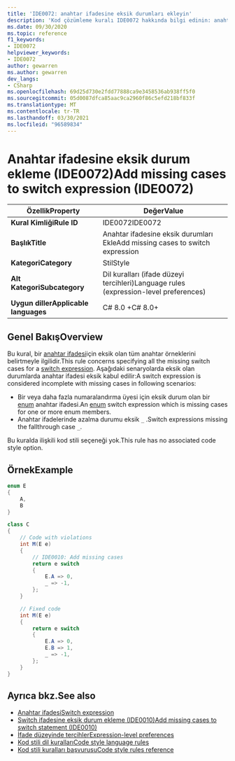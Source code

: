 ```yaml
---
title: 'IDE0072: anahtar ifadesine eksik durumları ekleyin'
description: 'Kod çözümleme kuralı IDE0072 hakkında bilgi edinin: anahtar ifadesine eksik durum ekleme'
ms.date: 09/30/2020
ms.topic: reference
f1_keywords:
- IDE0072
helpviewer_keywords:
- IDE0072
author: gewarren
ms.author: gewarren
dev_langs:
- CSharp
ms.openlocfilehash: 69d25d730e2fdd77888ca9e3458536ab938ff5f0
ms.sourcegitcommit: 05d0087dfca85aac9ca2960f86c5efd218bf833f
ms.translationtype: MT
ms.contentlocale: tr-TR
ms.lasthandoff: 03/30/2021
ms.locfileid: "96589834"
---
```

# <a name="add-missing-cases-to-switch-expression-ide0072"></a><span data-ttu-id="cbaa5-103">Anahtar ifadesine eksik durum ekleme (IDE0072)</span><span class="sxs-lookup"><span data-stu-id="cbaa5-103">Add missing cases to switch expression (IDE0072)</span></span>

|<span data-ttu-id="cbaa5-104">Özellik</span><span class="sxs-lookup"><span data-stu-id="cbaa5-104">Property</span></span>|<span data-ttu-id="cbaa5-105">Değer</span><span class="sxs-lookup"><span data-stu-id="cbaa5-105">Value</span></span>|
|-|-|
| <span data-ttu-id="cbaa5-106">**Kural Kimliği**</span><span class="sxs-lookup"><span data-stu-id="cbaa5-106">**Rule ID**</span></span> | <span data-ttu-id="cbaa5-107">IDE0072</span><span class="sxs-lookup"><span data-stu-id="cbaa5-107">IDE0072</span></span> |
| <span data-ttu-id="cbaa5-108">**Başlık**</span><span class="sxs-lookup"><span data-stu-id="cbaa5-108">**Title**</span></span> | <span data-ttu-id="cbaa5-109">Anahtar ifadesine eksik durumları Ekle</span><span class="sxs-lookup"><span data-stu-id="cbaa5-109">Add missing cases to switch expression</span></span> |
| <span data-ttu-id="cbaa5-110">**Kategori**</span><span class="sxs-lookup"><span data-stu-id="cbaa5-110">**Category**</span></span> | <span data-ttu-id="cbaa5-111">Stil</span><span class="sxs-lookup"><span data-stu-id="cbaa5-111">Style</span></span> |
| <span data-ttu-id="cbaa5-112">**Alt Kategori**</span><span class="sxs-lookup"><span data-stu-id="cbaa5-112">**Subcategory**</span></span> | <span data-ttu-id="cbaa5-113">Dil kuralları (ifade düzeyi tercihleri)</span><span class="sxs-lookup"><span data-stu-id="cbaa5-113">Language rules (expression-level preferences)</span></span> |
| <span data-ttu-id="cbaa5-114">**Uygun diller**</span><span class="sxs-lookup"><span data-stu-id="cbaa5-114">**Applicable languages**</span></span> | <span data-ttu-id="cbaa5-115">C# 8.0 +</span><span class="sxs-lookup"><span data-stu-id="cbaa5-115">C# 8.0+</span></span> |

## <a name="overview"></a><span data-ttu-id="cbaa5-116">Genel Bakış</span><span class="sxs-lookup"><span data-stu-id="cbaa5-116">Overview</span></span>

<span data-ttu-id="cbaa5-117">Bu kural, bir [anahtar ifadesi](../../../csharp/language-reference/operators/switch-expression.md)için eksik olan tüm anahtar örneklerini belirtmeyle ilgilidir.</span><span class="sxs-lookup"><span data-stu-id="cbaa5-117">This rule concerns specifying all the missing switch cases for a [switch expression](../../../csharp/language-reference/operators/switch-expression.md).</span></span> <span data-ttu-id="cbaa5-118">Aşağıdaki senaryolarda eksik olan durumlarda anahtar ifadesi eksik kabul edilir:</span><span class="sxs-lookup"><span data-stu-id="cbaa5-118">A switch expression is considered incomplete with missing cases in following scenarios:</span></span>

- <span data-ttu-id="cbaa5-119">Bir veya daha fazla numaralandırma üyesi için eksik durum olan bir [enum](../../../csharp/language-reference/builtin-types/enum.md) anahtar ifadesi.</span><span class="sxs-lookup"><span data-stu-id="cbaa5-119">An [enum](../../../csharp/language-reference/builtin-types/enum.md) switch expression which is missing cases for one or more enum members.</span></span>
- <span data-ttu-id="cbaa5-120">Anahtar ifadelerinde azalma durumu eksik `_` .</span><span class="sxs-lookup"><span data-stu-id="cbaa5-120">Switch expressions missing the fallthrough case `_`.</span></span>

<span data-ttu-id="cbaa5-121">Bu kuralda ilişkili kod stili seçeneği yok.</span><span class="sxs-lookup"><span data-stu-id="cbaa5-121">This rule has no associated code style option.</span></span>

## <a name="example"></a><span data-ttu-id="cbaa5-122">Örnek</span><span class="sxs-lookup"><span data-stu-id="cbaa5-122">Example</span></span>

```csharp
enum E
{
    A,
    B
}

class C
{
    // Code with violations
    int M(E e)
    {
        // IDE0010: Add missing cases
        return e switch
        {
            E.A => 0,
            _ => -1,
        };
    }

    // Fixed code
    int M(E e)
    {
        return e switch
        {
            E.A => 0,
            E.B => 1,
            _ => -1,
        };
    }
}
```

## <a name="see-also"></a><span data-ttu-id="cbaa5-123">Ayrıca bkz.</span><span class="sxs-lookup"><span data-stu-id="cbaa5-123">See also</span></span>

- [<span data-ttu-id="cbaa5-124">Anahtar ifadesi</span><span class="sxs-lookup"><span data-stu-id="cbaa5-124">Switch expression</span></span>](../../../csharp/language-reference/operators/switch-expression.md)
- [<span data-ttu-id="cbaa5-125">Switch ifadesine eksik durum ekleme (IDE0010)</span><span class="sxs-lookup"><span data-stu-id="cbaa5-125">Add missing cases to switch statement (IDE0010)</span></span>](ide0010.md)
- [<span data-ttu-id="cbaa5-126">İfade düzeyinde tercihler</span><span class="sxs-lookup"><span data-stu-id="cbaa5-126">Expression-level preferences</span></span>](expression-level-preferences.md)
- [<span data-ttu-id="cbaa5-127">Kod stili dil kuralları</span><span class="sxs-lookup"><span data-stu-id="cbaa5-127">Code style language rules</span></span>](language-rules.md)
- [<span data-ttu-id="cbaa5-128">Kod stili kuralları başvurusu</span><span class="sxs-lookup"><span data-stu-id="cbaa5-128">Code style rules reference</span></span>](index.md)
